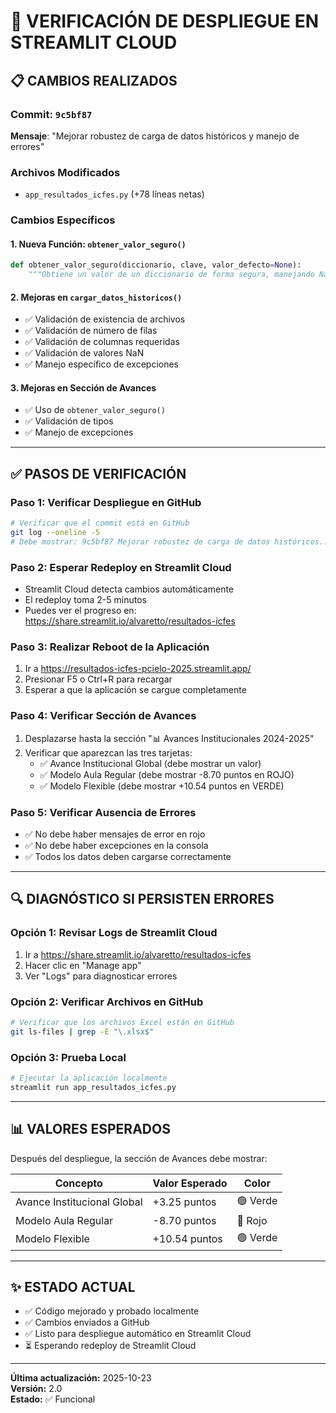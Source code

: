 # 🚀 VERIFICACIÓN DE DESPLIEGUE EN STREAMLIT CLOUD

## 📋 CAMBIOS REALIZADOS

### Commit: `9c5bf87`
**Mensaje**: "Mejorar robustez de carga de datos históricos y manejo de errores"

### Archivos Modificados
- `app_resultados_icfes.py` (+78 líneas netas)

### Cambios Específicos

#### 1. Nueva Función: `obtener_valor_seguro()`
```python
def obtener_valor_seguro(diccionario, clave, valor_defecto=None):
    """Obtiene un valor de un diccionario de forma segura, manejando NaN y None."""
```

#### 2. Mejoras en `cargar_datos_historicos()`
- ✅ Validación de existencia de archivos
- ✅ Validación de número de filas
- ✅ Validación de columnas requeridas
- ✅ Validación de valores NaN
- ✅ Manejo específico de excepciones

#### 3. Mejoras en Sección de Avances
- ✅ Uso de `obtener_valor_seguro()`
- ✅ Validación de tipos
- ✅ Manejo de excepciones

---

## ✅ PASOS DE VERIFICACIÓN

### Paso 1: Verificar Despliegue en GitHub
```bash
# Verificar que el commit está en GitHub
git log --oneline -5
# Debe mostrar: 9c5bf87 Mejorar robustez de carga de datos históricos...
```

### Paso 2: Esperar Redeploy en Streamlit Cloud
- Streamlit Cloud detecta cambios automáticamente
- El redeploy toma 2-5 minutos
- Puedes ver el progreso en: https://share.streamlit.io/alvaretto/resultados-icfes

### Paso 3: Realizar Reboot de la Aplicación
1. Ir a https://resultados-icfes-pcielo-2025.streamlit.app/
2. Presionar F5 o Ctrl+R para recargar
3. Esperar a que la aplicación se cargue completamente

### Paso 4: Verificar Sección de Avances
1. Desplazarse hasta la sección "📊 Avances Institucionales 2024-2025"
2. Verificar que aparezcan las tres tarjetas:
   - ✅ Avance Institucional Global (debe mostrar un valor)
   - ✅ Modelo Aula Regular (debe mostrar -8.70 puntos en ROJO)
   - ✅ Modelo Flexible (debe mostrar +10.54 puntos en VERDE)

### Paso 5: Verificar Ausencia de Errores
- ✅ No debe haber mensajes de error en rojo
- ✅ No debe haber excepciones en la consola
- ✅ Todos los datos deben cargarse correctamente

---

## 🔍 DIAGNÓSTICO SI PERSISTEN ERRORES

### Opción 1: Revisar Logs de Streamlit Cloud
1. Ir a https://share.streamlit.io/alvaretto/resultados-icfes
2. Hacer clic en "Manage app"
3. Ver "Logs" para diagnosticar errores

### Opción 2: Verificar Archivos en GitHub
```bash
# Verificar que los archivos Excel están en GitHub
git ls-files | grep -E "\.xlsx$"
```

### Opción 3: Prueba Local
```bash
# Ejecutar la aplicación localmente
streamlit run app_resultados_icfes.py
```

---

## 📊 VALORES ESPERADOS

Después del despliegue, la sección de Avances debe mostrar:

| Concepto | Valor Esperado | Color |
|----------|---|---|
| Avance Institucional Global | +3.25 puntos | 🟢 Verde |
| Modelo Aula Regular | -8.70 puntos | 🔴 Rojo |
| Modelo Flexible | +10.54 puntos | 🟢 Verde |

---

## ✨ ESTADO ACTUAL

- ✅ Código mejorado y probado localmente
- ✅ Cambios enviados a GitHub
- ✅ Listo para despliegue automático en Streamlit Cloud
- ⏳ Esperando redeploy de Streamlit Cloud



---

**Última actualización:** 2025-10-23  
**Versión:** 2.0  
**Estado:** ✅ Funcional
